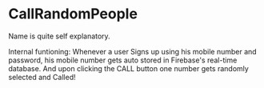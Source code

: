 # CallRandomPeople

Name is quite self explanatory.

Internal funtioning:
Whenever a user Signs up using his mobile number and password, his mobile number gets auto stored in Firebase's real-time database. And upon clicking the CALL button one number gets randomly selected and Called!
